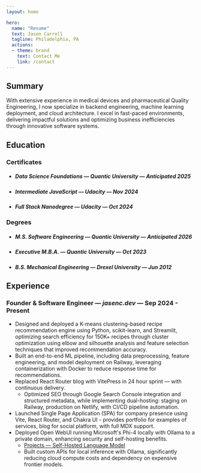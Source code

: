 ```yaml
---
layout: home

hero:
  name: "Resume"
  text: Jasen Carroll
  tagline: Philadelphia, PA
  actions:
  - theme: brand
    text: Contact Me
    link: /contact
---
```


## Summary

With extensive experience in medical devices and pharmaceutical Quality Engineering, I now
specialize in backend engineering, machine learning deployment, and cloud architecture. I excel in
fast-paced environments, delivering impactful solutions and optimizing business inefficiencies
through innovative software systems.

## Education

### Certificates

- ##### **Data Science Foundations** — *Quantic University* — Anticipated 2025
- ##### **Intermediate JavaScript** — *Udacity* — Nov 2024
- ##### **Full Stack Nanodegree** — *Udacity* — Oct 2024

### Degrees

- ##### **M.S. Software Engineering** — *Quantic University* — Anticipated 2026
- ##### **Executive M.B.A.** — *Quantic University* — Oct 2023
- ##### **B.S. Mechanical Engineering** — *Drexel University* — Jun 2012

## Experience

### **Founder & Software Engineer** — *jasenc.dev* — Sep 2024 - Present

- Designed and deployed a K-means clustering-based recipe recommendation engine using Python, scikit-learn, and Streamlit, optimizing search efficiency for 150K+ recipes through cluster optimization using elbow and silhouette analysis and feature selection techniques that improved recommendation accuracy.
- Built an end-to-end ML pipeline, including data preprocessing, feature engineering, and model deployment on Railway, leveraging containerization with Docker to reduce response time for recommendations.
- Replaced React Router blog with VitePress in 24 hour sprint — with continuous delivery.
  - Optimized SEO through Google Search Console integration and structured metadata, while implementing dual-hosting: staging on Railway, production on Netlify, with CI/CD pipeline automation.
- Launched Single Page Application (SPA) for company presence using Vite, React Router, and Chakra UI - provides portfolio for examples of services, blog for social platform, with full MDX support.
- Deployed Open WebUI running Microsoft's Phi-4 locally with Ollama to a private domain, enhancing security and self-hosting benefits.
  - [Projects — Self-Hosted Language Model](../projects/language-model.md)
  - Built custom APIs for local inference with Ollama, significantly reducing cloud compute costs and dependency on expensive frontier models.